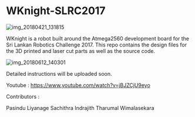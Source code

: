 # WKnight-SLRC2017

![img_20180421_131815](https://user-images.githubusercontent.com/20635670/51749433-57857e00-20d5-11e9-84a7-9a3e3ef785ee.jpg)


WKnight is a robot built around the Atmega2560 development board for the Sri Lankan Robotics Challenge 2017. This repo contains the design files for the 3D printed and laser cut parts as well as the source code.



![img_20180612_140301](https://user-images.githubusercontent.com/20635670/51749513-93b8de80-20d5-11e9-89c3-c183e0d6dc4b.jpg)


Detailed instructions will be uploaded soon.

Youtube : https://www.youtube.com/watch?v=jBJZCjU9eyo


Contributors : 

Pasindu Liyanage
Sachithra Indrajith
Tharumal Wimalasekara
